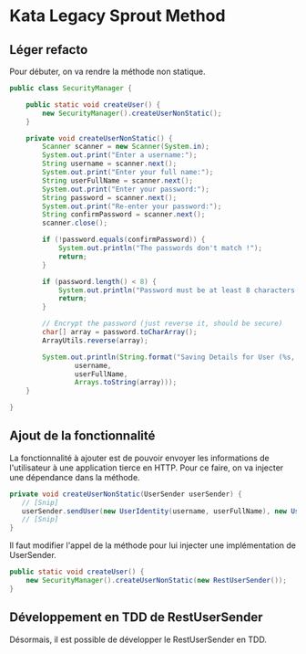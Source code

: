 # Kata Legacy Sprout Method

## Léger refacto

Pour débuter, on va rendre la méthode non statique.

```java
public class SecurityManager {

	public static void createUser() {
        new SecurityManager().createUserNonStatic();
    }

	private void createUserNonStatic() {
		Scanner scanner = new Scanner(System.in);
		System.out.print("Enter a username:");
		String username = scanner.next();
		System.out.print("Enter your full name:");
		String userFullName = scanner.next();
		System.out.print("Enter your password:");
		String password = scanner.next();
		System.out.print("Re-enter your password:");
		String confirmPassword = scanner.next();
		scanner.close();

		if (!password.equals(confirmPassword)) {
			System.out.println("The passwords don't match !");
			return;
		}

		if (password.length() < 8) {
			System.out.println("Password must be at least 8 characters in length !");
			return;
		}

		// Encrypt the password (just reverse it, should be secure)
		char[] array = password.toCharArray();
		ArrayUtils.reverse(array);

		System.out.println(String.format("Saving Details for User (%s, %s, %s)\n",
				username,
				userFullName,
				Arrays.toString(array)));
	}

}
```

## Ajout de la fonctionnalité

La fonctionnalité à ajouter est de pouvoir envoyer les informations de l'utilisateur à une application tierce en HTTP. Pour ce faire, on va injecter une dépendance dans la méthode.

```java
private void createUserNonStatic(UserSender userSender) {
   // [Snip]
   userSender.sendUser(new UserIdentity(username, userFullName), new UserPassword(array));
   // [Snip]
}
```
Il faut modifier l'appel de la méthode pour lui injecter une implémentation de UserSender.

```java
public static void createUser() {
    new SecurityManager().createUserNonStatic(new RestUserSender());
}
```

## Développement en TDD de RestUserSender

Désormais, il est possible de développer le RestUserSender en TDD.